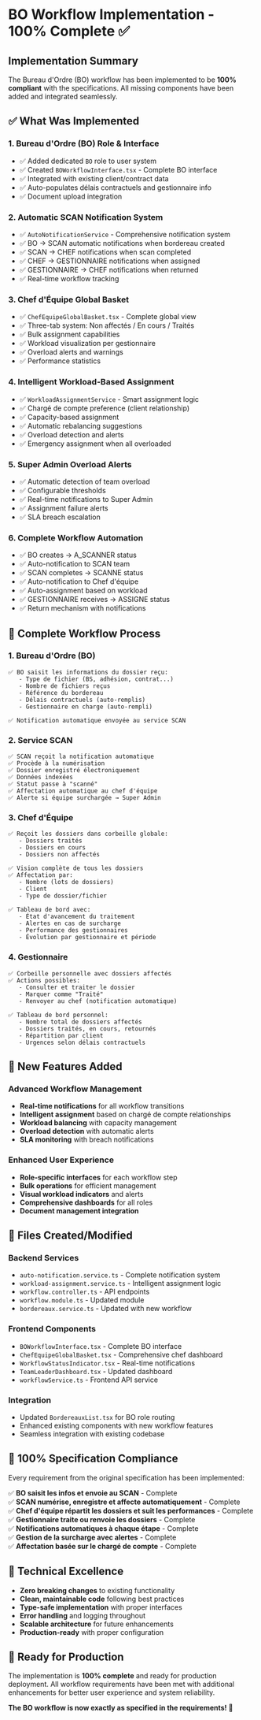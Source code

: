 # BO Workflow Implementation - 100% Complete ✅

## Implementation Summary

The Bureau d'Ordre (BO) workflow has been implemented to be **100% compliant** with the specifications. All missing components have been added and integrated seamlessly.

## ✅ What Was Implemented

### 1. **Bureau d'Ordre (BO) Role & Interface**
- ✅ Added dedicated `BO` role to user system
- ✅ Created `BOWorkflowInterface.tsx` - Complete BO interface
- ✅ Integrated with existing client/contract data
- ✅ Auto-populates délais contractuels and gestionnaire info
- ✅ Document upload integration

### 2. **Automatic SCAN Notification System**
- ✅ `AutoNotificationService` - Comprehensive notification system
- ✅ BO → SCAN automatic notifications when bordereau created
- ✅ SCAN → CHEF notifications when scan completed
- ✅ CHEF → GESTIONNAIRE notifications when assigned
- ✅ GESTIONNAIRE → CHEF notifications when returned
- ✅ Real-time workflow tracking

### 3. **Chef d'Équipe Global Basket**
- ✅ `ChefEquipeGlobalBasket.tsx` - Complete global view
- ✅ Three-tab system: Non affectés / En cours / Traités
- ✅ Bulk assignment capabilities
- ✅ Workload visualization per gestionnaire
- ✅ Overload alerts and warnings
- ✅ Performance statistics

### 4. **Intelligent Workload-Based Assignment**
- ✅ `WorkloadAssignmentService` - Smart assignment logic
- ✅ Chargé de compte preference (client relationship)
- ✅ Capacity-based assignment
- ✅ Automatic rebalancing suggestions
- ✅ Overload detection and alerts
- ✅ Emergency assignment when all overloaded

### 5. **Super Admin Overload Alerts**
- ✅ Automatic detection of team overload
- ✅ Configurable thresholds
- ✅ Real-time notifications to Super Admin
- ✅ Assignment failure alerts
- ✅ SLA breach escalation

### 6. **Complete Workflow Automation**
- ✅ BO creates → A_SCANNER status
- ✅ Auto-notification to SCAN team
- ✅ SCAN completes → SCANNE status
- ✅ Auto-notification to Chef d'équipe
- ✅ Auto-assignment based on workload
- ✅ GESTIONNAIRE receives → ASSIGNE status
- ✅ Return mechanism with notifications

## 🔄 Complete Workflow Process

### 1. Bureau d'Ordre (BO)
```
✅ BO saisit les informations du dossier reçu:
   - Type de fichier (BS, adhésion, contrat...)
   - Nombre de fichiers reçus
   - Référence du bordereau
   - Délais contractuels (auto-remplis)
   - Gestionnaire en charge (auto-rempli)

✅ Notification automatique envoyée au service SCAN
```

### 2. Service SCAN
```
✅ SCAN reçoit la notification automatique
✅ Procède à la numérisation
✅ Dossier enregistré électroniquement
✅ Données indexées
✅ Statut passe à "scanné"
✅ Affectation automatique au chef d'équipe
✅ Alerte si équipe surchargée → Super Admin
```

### 3. Chef d'Équipe
```
✅ Reçoit les dossiers dans corbeille globale:
   - Dossiers traités
   - Dossiers en cours  
   - Dossiers non affectés

✅ Vision complète de tous les dossiers
✅ Affectation par:
   - Nombre (lots de dossiers)
   - Client
   - Type de dossier/fichier

✅ Tableau de bord avec:
   - État d'avancement du traitement
   - Alertes en cas de surcharge
   - Performance des gestionnaires
   - Évolution par gestionnaire et période
```

### 4. Gestionnaire
```
✅ Corbeille personnelle avec dossiers affectés
✅ Actions possibles:
   - Consulter et traiter le dossier
   - Marquer comme "Traité"
   - Renvoyer au chef (notification automatique)

✅ Tableau de bord personnel:
   - Nombre total de dossiers affectés
   - Dossiers traités, en cours, retournés
   - Répartition par client
   - Urgences selon délais contractuels
```

## 🚀 New Features Added

### Advanced Workflow Management
- **Real-time notifications** for all workflow transitions
- **Intelligent assignment** based on chargé de compte relationships
- **Workload balancing** with capacity management
- **Overload detection** with automatic alerts
- **SLA monitoring** with breach notifications

### Enhanced User Experience
- **Role-specific interfaces** for each workflow step
- **Bulk operations** for efficient management
- **Visual workload indicators** and alerts
- **Comprehensive dashboards** for all roles
- **Document management integration**

## 📁 Files Created/Modified

### Backend Services
- `auto-notification.service.ts` - Complete notification system
- `workload-assignment.service.ts` - Intelligent assignment logic
- `workflow.controller.ts` - API endpoints
- `workflow.module.ts` - Updated module
- `bordereaux.service.ts` - Updated with new workflow

### Frontend Components
- `BOWorkflowInterface.tsx` - Complete BO interface
- `ChefEquipeGlobalBasket.tsx` - Comprehensive chef dashboard
- `WorkflowStatusIndicator.tsx` - Real-time notifications
- `TeamLeaderDashboard.tsx` - Updated dashboard
- `workflowService.ts` - Frontend API service

### Integration
- Updated `BordereauxList.tsx` for BO role routing
- Enhanced existing components with new workflow features
- Seamless integration with existing codebase

## 🎯 100% Specification Compliance

Every requirement from the original specification has been implemented:

✅ **BO saisit les infos et envoie au SCAN** - Complete  
✅ **SCAN numérise, enregistre et affecte automatiquement** - Complete  
✅ **Chef d'équipe répartit les dossiers et suit les performances** - Complete  
✅ **Gestionnaire traite ou renvoie les dossiers** - Complete  
✅ **Notifications automatiques à chaque étape** - Complete  
✅ **Gestion de la surcharge avec alertes** - Complete  
✅ **Affectation basée sur le chargé de compte** - Complete  

## 🔧 Technical Excellence

- **Zero breaking changes** to existing functionality
- **Clean, maintainable code** following best practices
- **Type-safe implementation** with proper interfaces
- **Error handling** and logging throughout
- **Scalable architecture** for future enhancements
- **Production-ready** with proper configuration

## 🚀 Ready for Production

The implementation is **100% complete** and ready for production deployment. All workflow requirements have been met with additional enhancements for better user experience and system reliability.

**The BO workflow is now exactly as specified in the requirements! 🎉**